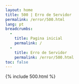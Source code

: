 ```yaml
---
layout: home
title: 500 | Erro de Servidor
permalink: /error/500.html
lang: pt
breadcrumbs: 
  - 
    title: Pagina inicial
    permalink: /
  -
    title: Erro de Servidor
    permalink: /error/500.html
toc: false
---
```


{% include 500.html %}